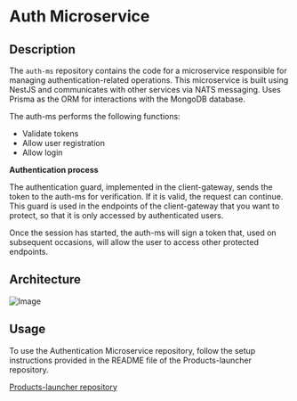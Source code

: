 # Auth Microservice

## Description

The `auth-ms` repository contains the code for a microservice responsible for managing authentication-related operations. This microservice is built using NestJS and communicates with other services via NATS messaging. Uses Prisma as the ORM for interactions with the MongoDB database.

The auth-ms performs the following functions:

- Validate tokens
- Allow user registration
- Allow login

**Authentication process**

The authentication guard, implemented in the client-gateway, sends the token to the auth-ms for verification. If it is valid, the request can continue. This guard is used in the endpoints of the client-gateway that you want to protect, so that it is only accessed by authenticated users.

Once the session has started, the auth-ms will sign a token that, used on subsequent occasions, will allow the user to access other protected endpoints.

## Architecture

![Image](https://github.com/user-attachments/assets/04a65ee4-d813-4c3c-9136-6914679a1aaf)

## Usage
To use the Authentication Microservice repository, follow the setup instructions provided in the README file of the Products-launcher repository.

[Products-launcher repository](https://github.com/nahuel-98/products-launcher) 
